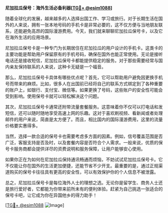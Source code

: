 **尼加拉瓜保号：海外生活必备利器[[TG💪+ @esim1088](https://t.me/s/esim1088)]**

随着全球化的发展，越来越多的人选择出国工作、学习或旅行。对于长期生活在国外的人来说，拥有一张本地号码的手机卡是非常必要的，这不仅方便与当地朋友联系，还能避免高昂的国际漫游费用。今天，我们就来聊聊尼加拉瓜保号卡，以及它在海外生活的应用场景。

尼加拉瓜保号卡是一种专门为长期居住在尼加拉瓜的用户设计的手机卡。这类卡的主要功能是帮助用户保留原有的手机号码，确保在国外也能正常使用。无论是接听电话还是接收短信，尼加拉瓜保号卡都能提供稳定的服务。对于那些需要经常与国内亲友保持联系的人来说，这种卡无疑是一个福音。

那么，尼加拉瓜保号卡具体有哪些优点呢？首先，它可以帮助用户避免因更换手机号而带来的麻烦。比如，很多人在出国前已经将自己的联系方式绑定到了各种重要的账户上，如银行、支付宝、微信等。如果更换了号码，这些账户的安全性可能会受到影响。使用保号卡就可以轻松解决这个问题。

其次，尼加拉瓜保号卡通常还附带流量套餐服务。这意味着你不仅可以打电话和发短信，还可以随时随地享受高速上网的乐趣。这对于喜欢刷视频、看新闻或者处理邮件的用户来说，简直是太方便了。而且，相比国内的国际漫游费用，这里的流量价格要实惠得多。

当然，选择一款合适的保号卡也需要考虑多方面的因素。例如，信号覆盖范围是否广泛，客服支持是否及时，以及套餐内容是否符合个人需求。一般来说，优质的保号卡服务商都会提供详尽的资费说明和服务保障，让用户能够安心使用。

如果你正在为如何在尼加拉瓜保持通讯畅通而烦恼，不妨试试尼加拉瓜保号卡。它不仅能让你在国外的生活更加便捷，还能节省不少开支。最重要的是，通过正规渠道购买的保号卡往往具有更高的安全性，可以有效保护你的个人信息不被泄露。

总之，尼加拉瓜保号卡是每位海外人士的理想之选。无论你是留学生、商务人士还是旅行爱好者，它都能为你带来前所未有的便利体验。赶紧为自己挑选一张适合的保号卡吧，让它成为你在异国他乡的得力助手！

[[TG💪+ @esim1088](https://t.me/s/esim1088) ![Image](https://i.postimg.cc/4NQfJmqS/Snipaste-2025-05-13-00-14-12.png)]